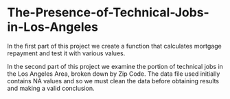 # The-Presence-of-Technical-Jobs-in-Los-Angeles

In the first part of this project we create a function that calculates mortgage repayment and test it with various values. 

In the second part of this project we examine the portion of technical jobs in the Los Angeles Area, broken down by Zip Code. 
The data file used initially contains NA values and so we must clean the data before obtaining results and making a valid 
conclusion.
